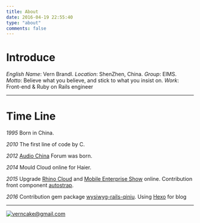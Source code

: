 ```yaml
---
title: About
date: 2016-04-19 22:55:40
type: "about"
comments: false
---
```


# Introduce

_English Name_: Vern Brandl.
_Location_: ShenZhen, China.
_Group_: EIMS.
_Motto_: Believe what you believe, and stick to what you insist on.
_Work_: Front-end & Ruby on Rails engineer

----

# Time Line

 _1995_ Born in China.

 _2010_ The first line of code by C.

 _2012_ [Audio China](audiochina.cc) Forum was born.

 _2014_ Mould Cloud online for Haier.

 _2015_ Upgrade [Rhino Cloud](http://xiniu.com/) and [Mobile Enterprise Show](http://xiu.xiniu.com/) online.
 Contribution front component [autostrap](https://github.com/tkvern/autostrap).

 _2016_ Contribution gem package [wysiwyg-rails-qiniu](https://github.com/tkvern/wysiwyg-rails-qiniu).
 Using [Hexo](https://hexo.io/) for blog

----

[![verncake@gmail.com](https://o5zglbuyp.qnssl.com/verncakegmail.png)](mailto:verncake@gmail.com)